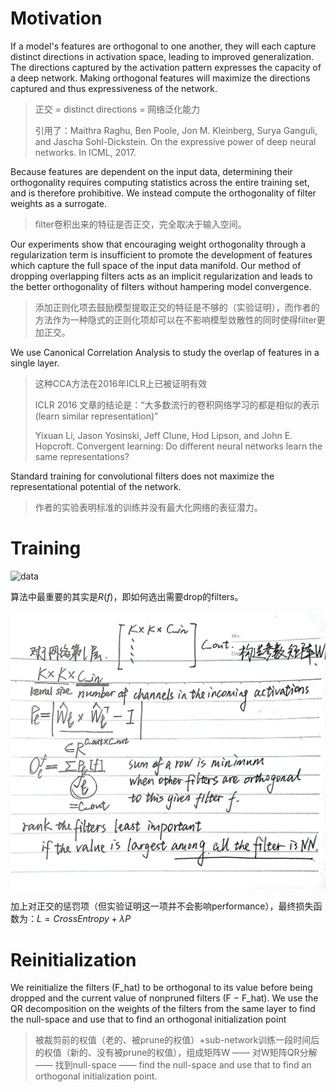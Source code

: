 # Motivation

If a model's features are orthogonal to one another, they will each capture distinct directions in activation space, leading to improved generalization.  The directions captured by the activation pattern expresses the capacity of a deep network. Making orthogonal features will maximize the directions captured and thus expressiveness of the network.

> 正交 = distinct directions = 网络泛化能力
> 
> 引用了：Maithra Raghu, Ben Poole, Jon M. Kleinberg, Surya Ganguli, and Jascha Sohl-Dickstein. On the expressive power of deep neural networks. In ICML, 2017.

Because features are dependent on the input data, determining their orthogonality requires computing statistics across the entire training set, and is therefore prohibitive. We instead compute the orthogonality of filter weights as a surrogate. 

> filter卷积出来的特征是否正交，完全取决于输入空间。

Our experiments show that encouraging weight orthogonality through a regularization term is insufficient to promote the development of features which capture the full space of the input data manifold. Our method of dropping overlapping filters acts as an implicit regularization and leads to the better orthogonality of filters without hampering model convergence.

> 添加正则化项去鼓励模型提取正交的特征是不够的（实验证明），而作者的方法作为一种隐式的正则化项却可以在不影响模型敛散性的同时使得filter更加正交。

We use Canonical Correlation Analysis to study the overlap of features in a single layer.

> 这种CCA方法在2016年ICLR上已被证明有效
> 
> ICLR 2016 文章的结论是：“大多数流行的卷积网络学习的都是相似的表示(learn similar representation)” 
> 
> Yixuan Li, Jason Yosinski, Jeff Clune, Hod Lipson, and John E. Hopcroft. Convergent learning: Do different neural networks learn the same representations? 

Standard training for convolutional filters does not maximize the representational potential of the network.

> 作者的实验表明标准的训练并没有最大化网络的表征潜力。

# Training

![data](https://pic1.zhimg.com/v2-863dbfd82bd66ab1e9cb901ae13974c4_r.jpg)

算法中最重要的其实是$R(f)$，即如何选出需要drop的filters。

![data](Images/RePr/1.jpg)

加上对正交的惩罚项（但实验证明这一项并不会影响performance），最终损失函数为：$L=CrossEntropy + \lambda P$

# Reinitialization

We reinitialize the filters (F_hat) to be orthogonal to its value before being dropped and the current value of nonpruned filters (F − F_hat). We use the QR decomposition on the weights of the filters from the same layer to find the null-space and use that to find an orthogonal initialization point

> 被裁剪前的权值（老的、被prune的权值）+sub-network训练一段时间后的权值（新的、没有被prune的权值），组成矩阵W —— 对W矩阵QR分解 —— 找到null-space —— find the null-space and use that to find an orthogonal initialization point.
